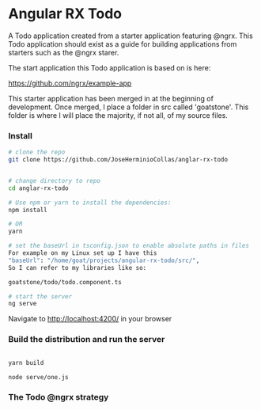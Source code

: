 # Angular RX Todo

A Todo application created from a starter application featuring @ngrx.
This Todo application should exist as a guide for building applications from 
starters such as the @ngrx starer.

The start application this Todo application is based on is here:

https://github.com/ngrx/example-app

This starter application has been merged in at the beginning of development.
Once merged, I place a folder in src called 'goatstone'. This folder is where I
will place the majority, if not all, of my source files.

### Install

```bash
# clone the repo
git clone https://github.com/JoseHerminioCollas/anglar-rx-todo


# change directory to repo
cd anglar-rx-todo

# Use npm or yarn to install the dependencies:
npm install

# OR
yarn

# set the baseUrl in tsconfig.json to enable absolute paths in files
For example on my Linux set up I have this
"baseUrl": "/home/goat/projects/angular-rx-todo/src/",
So I can refer to my libraries like so:

goatstone/todo/todo.component.ts

# start the server
ng serve
```

Navigate to [http://localhost:4200/](http://localhost:4200/) in your browser

### Build the distribution and run the server

```bash

yarn build

node serve/one.js

```

### The Todo @ngrx strategy



